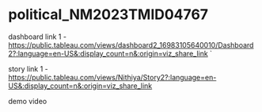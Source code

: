 # political_NM2023TMID04767

dashboard link 1 - https://public.tableau.com/views/dashboard2_16983105640010/Dashboard2?:language=en-US&:display_count=n&:origin=viz_share_link
`

story link 1 - https://public.tableau.com/views/Nithiya/Story2?:language=en-US&:display_count=n&:origin=viz_share_link

demo video 
